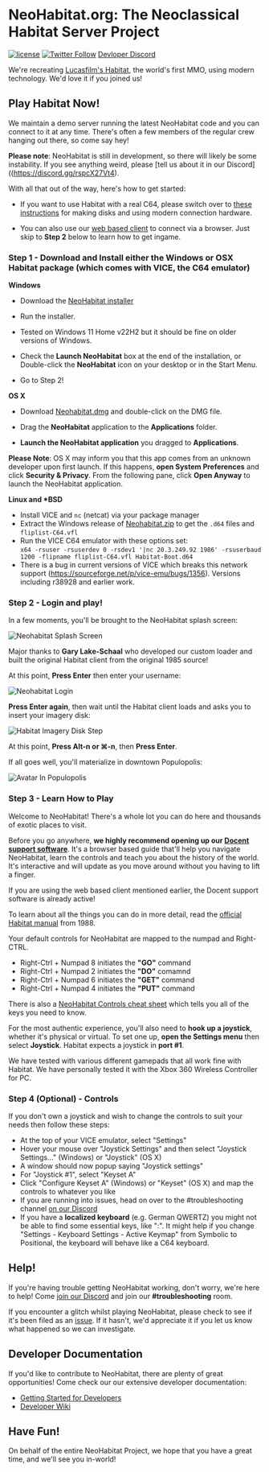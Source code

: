 NeoHabitat.org: The Neoclassical Habitat Server Project
=======================================================

[![license](https://img.shields.io/github/license/mashape/apistatus.svg)](https://github.com/frandallfarmer/neohabitat/blob/master/LICENSE)
[![Twitter Follow](https://img.shields.io/twitter/follow/NeoHabitatProj.svg?style=social&label=Follow)](https://twitter.com/NeoHabitatProj)
[Devloper Discord](https://discord.gg/rspcX27Vt4)

We're recreating [Lucasfilm's Habitat](https://en.wikipedia.org/wiki/Habitat_(video_game)), the world's first MMO, using modern technology.  We'd love it if you joined us!

Play Habitat Now!
-----------------

We maintain a demo server running the latest NeoHabitat code and you can connect to it at any time. There's often a few members of the regular crew hanging out there, so come say hey!

**Please note**: NeoHabitat is still in development, so there will likely be some instability. If you see anything weird, please [tell us about it in our Discord]((https://discord.gg/rspcX27Vt4).

With all that out of the way, here's how to get started:

- If you want to use Habitat with a real C64, please switch over to [these instructions](https://github.com/frandallfarmer/neohabitat/blob/master/README-RealC64.md) for making disks and using modern connection hardware.

- You can also use our [web based client](http://habitat.themade.org) to connect via a browser. Just skip to **Step 2** below to learn how to get ingame.

### Step 1 - Download and Install either the Windows or OSX Habitat package (which comes with VICE, the C64 emulator)

**Windows**

- Download the [NeoHabitat installer](https://github.com/StuBlad/neohabitat-installer/releases/download/1.1/NeoHabitatInstaller1.1.exe)

- Run the installer.
 - Tested on Windows 11 Home v22H2 but it should be fine on older versions of Windows.

- Check the **Launch NeoHabitat** box at the end of the installation, or Double-click the **NeoHabitat** icon on your desktop or in the Start Menu.

- Go to Step 2!

**OS X**

- Download [Neohabitat.dmg](https://github.com/frandallfarmer/neohabitat-doc/blob/master/installers/Neohabitat.dmg?raw=true) and double-click on the DMG file.

- Drag the **NeoHabitat** application to the **Applications** folder.

- **Launch the NeoHabitat application** you dragged to **Applications**.

**Please Note**: OS X may inform you that this app comes from an unknown developer upon first launch. If this happens, **open System Preferences** and click **Security & Privacy**. From the following pane, click **Open Anyway** to launch the NeoHabitat application.

**Linux and \*BSD**

- Install VICE and `nc` (netcat) via your package manager
- Extract the Windows release of [Neohabitat.zip](https://github.com/frandallfarmer/neohabitat-doc/blob/master/installers/Neohabitat.zip?raw=true) to get the `.d64` files and `fliplist-C64.vfl`
- Run the VICE C64 emulator with these options set:  
  `x64 -rsuser -rsuserdev 0 -rsdev1 '|nc 20.3.249.92 1986' -rsuserbaud 1200 -flipname fliplist-C64.vfl Habitat-Boot.d64`
- There is a bug in current versions of VICE which breaks this network support (https://sourceforge.net/p/vice-emu/bugs/1356). Versions including r38928 and earlier work.

### Step 2 - Login and play!

In a few moments, you'll be brought to the NeoHabitat splash screen:

![Neohabitat Splash Screen](https://raw.githubusercontent.com/frandallfarmer/neohabitat-doc/master/docs/images/neohabitat_splash.png)

Major thanks to **Gary Lake-Schaal** who developed our custom loader and built the original Habitat client from the original 1985 source!

At this point, **Press Enter** then enter your username:

![Neohabitat Login](https://raw.githubusercontent.com/frandallfarmer/neohabitat-doc/master/docs/images/launcher_login.png)

**Press Enter again**, then wait until the Habitat client loads and asks you to insert your imagery disk:

![Habitat Imagery Disk Step](https://raw.githubusercontent.com/frandallfarmer/neohabitat-doc/master/docs/images/habitat_imagery.png)

At this point, **Press Alt-n or ⌘-n**, then **Press Enter**.

If all goes well, you'll materialize in downtown Populopolis:

![Avatar In Populopolis](https://raw.githubusercontent.com/frandallfarmer/neohabitat-doc/master/docs/images/neohabitat_downtown.png)

### Step 3 - Learn How to Play

Welcome to NeoHabitat! There's a whole lot you can do here and thousands of exotic places to visit.

Before you go anywhere, **we highly recommend opening up our [Docent support software](http://habitat.themade.org)**. It's a browser based guide that'll help you navigate NeoHabitat, learn the controls and teach you about the history of the world. It's interactive and will update as you move around without you having to lift a finger.

If you are using the web based client mentioned earlier, the Docent support software is already active!

To learn about all the things you can do in more detail, read the [official Habitat manual](https://frandallfarmer.github.io/neohabitat-doc/docs/Avatar%20Handbook.html) from 1988.

Your default controls for NeoHabitat are mapped to the numpad and Right-CTRL.

* Right-Ctrl + Numpad 8 initiates the **"GO"** command
* Right-Ctrl + Numpad 2 initiates the **"DO"** comamnd
* Right-Ctrl + Numpad 6 initiates the **"GET"** command
* Right-Ctrl + Numpad 4 initiates the **"PUT"** command

There is also a [NeoHabitat Controls cheat sheet](https://github.com/StuBlad/neohabitat-installer/blob/master/Neohabitat/NeoHabitatControls.pdf) which tells you all of the keys you need to know. 

For the most authentic experience, you'll also need to **hook up a joystick**, whether it's physical or virtual. To set one up, **open the Settings menu** then select **Joystick**. Habitat expects a joystick in **port #1**.

We have tested with various different gamepads that all work fine with Habitat. We have personally tested it with the Xbox 360 Wireless Controller for PC.

### Step 4 (Optional) - Controls

If you don't own a joystick and wish to change the controls to suit your needs then follow these steps:

- At the top of your VICE emulator, select "Settings"
- Hover your mouse over "Joystick Settings" and then select "Joystick Settings..." (Windows) or "Joystick" (OS X)
- A window should now popup saying "Joystick settings"
- For "Joystick #1", select "Keyset A"
- Click "Configure Keyset A" (Windows) or "Keyset" (OS X) and map the controls to whatever you like
- If you are running into issues, head on over to the #troubleshooting channel [on our Discord](https://discord.gg/rspcX27Vt4)
- If you have a **localized keyboard** (e.g. German QWERTZ) you might not be able to find some essential keys, like ":". It might help if you change "Settings - Keyboard Settings - Active Keymap" from Symbolic to Positional, the keyboard will behave like a C64 keyboard. 

Help!
-----

If you're having trouble getting NeoHabitat working, don't worry, we're here to help! Come [join our Discord](https://discord.gg/rspcX27Vt4) and join our **#troubleshooting** room.

If you encounter a glitch whilst playing NeoHabitat, please check to see if it's been filed as an [issue](https://github.com/frandallfarmer/neohabitat/issues). If it hasn't, we'd appreciate it if you let us know what happened so we can investigate.

Developer Documentation
-----------------------

If you'd like to contribute to NeoHabitat, there are plenty of great opportunities! Come check our our extensive developer documentation:

  - [Getting Started for Developers](https://github.com/frandallfarmer/neohabitat-doc/blob/master/docs/getting_started.md)
  - [Developer Wiki](https://github.com/frandallfarmer/neohabitat/wiki/Developers-Documentation)

Have Fun!
---------

On behalf of the entire NeoHabitat Project, we hope that you have a great time, and we'll see you in-world!
